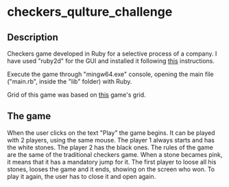 # checkers_qulture_challenge

## Description

Checkers game developed in Ruby for a selective process of a company. 
I have used "ruby2d" for the GUI and installed it following [this](http://www.ruby2d.com/learn/windows/) instructions.

Execute the game through "mingw64.exe" console, opening the main file ("main.rb", inside the "lib" folder) with Ruby.

Grid of this game was based on [this](https://github.com/acouprie/linky) game's grid.

## The game

When the user clicks on the text "Play" the game begins. It can be played with 2 players, using the same mouse. The player 1 always starts and has the white stones. The player 2 has the black ones.
The rules of the game are the same of the traditional checkers game.
When a stone becames pink, it means that it has a mandatory jump for it.
The first player to loose all his stones, looses the game and it ends, showing on the screen who won. To play it again, the user has to close it and open again.
